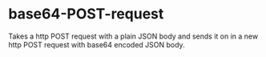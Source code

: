 # base64-POST-request
Takes a http POST request with a plain JSON body and sends it on in a new http POST request with base64 encoded JSON body.
